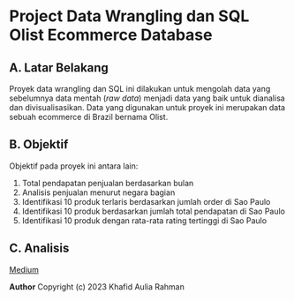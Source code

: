 # Project Data Wrangling dan SQL Olist Ecommerce Database
## A. Latar Belakang
Proyek data wrangling dan SQL ini dilakukan untuk mengolah data yang sebelumnya data mentah (_raw data_) menjadi data yang baik untuk dianalisa dan divisualisasikan. Data yang digunakan untuk proyek ini merupakan data sebuah ecommerce di Brazil bernama Olist.
## B. Objektif
Objektif pada proyek ini antara lain:
1.  Total pendapatan penjualan berdasarkan bulan
2.  Analisis penjualan menurut negara bagian
3.  Identifikasi 10 produk terlaris berdasarkan jumlah order di Sao Paulo
4.  Identifikasi 10 produk berdasarkan jumlah total pendapatan di Sao Paulo
5.  Identifikasi 10 produk dengan rata-rata rating tertinggi di Sao Paulo
## C. Analisis
[Medium](https://medium.com/@khafidauliar/data-wrangling-dan-sql-pada-data-olist-ecommerce-d8ce35d811d6)

**Author** Copyright (c) 2023 Khafid Aulia Rahman
